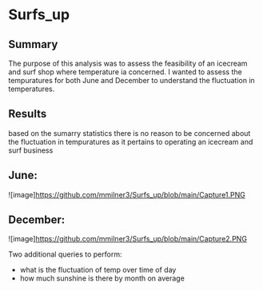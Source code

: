 # Surfs_up
## Summary 
The purpose of this analysis was to assess the feasibility of an icecream and surf shop where temperature ia concerned. I wanted to assess the tempuratures for both June and December to understand the fluctuation in temperatures. 

## Results 
based on the sumarry statistics there is no reason to be concerned about the fluctuation in tempuratures as it pertains to operating an icecream and surf business

## June:

![image]https://github.com/mmilner3/Surfs_up/blob/main/Capture1.PNG

## December:

![image]https://github.com/mmilner3/Surfs_up/blob/main/Capture2.PNG

Two additional queries to perform: 
- what is the fluctuation of temp over time of day
- how much sunshine is there by month on average

